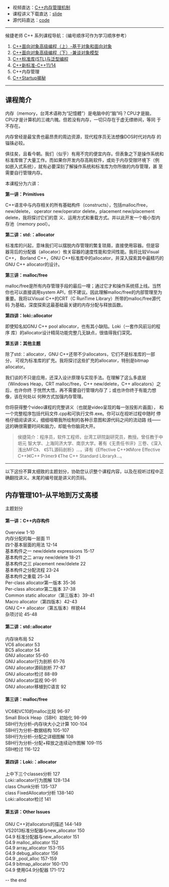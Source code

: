 + 视频直达：[C++内存管理机制](https://www.bilibili.com/video/BV1Er4y1A7Xy)
+ 课程讲义下载直达：[slide](slide/)
+ 源代码直达：[code](./code/)

----

候捷老师 C++ 系列课程导航：（编号顺序可作为学习顺序参考）

1. [C++面向对象高级编程（上）-基于对象和面向对象](../C++-OOPBase1-HouJie/)
2. [C++面向对象高级编程（下）-兼谈对象模型](../C++-OOPBase2-HouJie/)
3. [C++标准库(STL)与泛型编程](../C++-STL-HouJie/)
4. [C++新标准-C++11/14](../C++-newC++11&14-HouJie/)
5. C++内存管理
6. [C++Startup揭秘](https://github.com/19PDP/Bilibili-plus)

---

## 课程简介

内存（memory，台湾术语称为“記憶體”）是电脑中的“脑”吗？CPU才是脑，
CPU才是计算机的三魂六魄。但若没有内存，一切只存在于虚无缥缈间，等同
于不存在。

内存曾经是最宝贵也最昂贵的周边资源，现代程序员无法想像DOS时代对内存
的锱铢必较。

俱往矣，且看今朝。我们（似乎）有用不完的便宜内存。但表象之下是操作系统和
标准库做了大量工作。而如果你开发内存高耗软件，或处于内存受限环境下（例
如嵌入式系统），就有必要深刻了解操作系统和标准库为你所做的内存管理，甚
至需要自行管理内存。

本课程分为六讲：

**第一讲：Primitives**

C++语言中与内存相关的所有基础构件（constructs），包括malloc/free，new/delete，
operator new/operator delete，placement new/placement delete，我将探讨它们的意
义、运用方式和重载方式。并以此开发一个极小型内存池（memory pool）。

**第二讲：std:：allocator**

标准库的兴起，意味我们可以摆脱内存管理的繁复琐屑，直接使用容器。但是容
器背后的分配器（allocator）攸关容器的速度性能和空间性能。我将比较Visual C++，
Borland C++，GNU C++标准库中的allocator，并深入探索其中最精巧的GNU
C++ allocator的设计。

**第三讲：malloc/free**

malloc/free是所有内存管理手段的最后一哩；通过它才和操作系统搭上线。当然
你也可以直接调用system API，但不建议。因此理解malloc/free的内部管理至为
重要。我将以Visual C++的CRT（C RunTime Library）所带的malloc/free源代码
为基础，深度探索这最基础最关键的内存分配与释放函数。

**第四讲：loki::allocator**

即使知名如GNU C++ pool allocator，也有其小缺陷。Loki（一套作风前沿的程序
库）的allocator设计精简功能完整几无缺点，很值得我们深究。

**第五讲：其他主题**

除了std:：allocator，GNU C++还带不少allocators，它们不是标准库的一部分，
可视为标准库的扩充。我将探讨这些扩充的allocator，特别是bitmap allocator。

我们谈的不只是应用，还深入设计原理与实现手法。在理解了这么多底层
（Windows Heap，CRT malloc/free，C++ new/delete，C++ allocators）之后，也许你终
于恍然大悟，再不需要自行管理内存了；或也许你终于有能力想像，该在何处以
何种方式加强内存管理。

你将获得整个video课程的完整讲义（也就是video呈现的每一张投影片画面），
和一个完整程序包括代码文件.cpp和可执行文件.exe。你可以在视听过程中随时
停格仔细阅读讲义，细细咀嚼我所绘制的各种示意图和源代码之间的流动路
线——这的确很需要时间和脑力，却能令你脑洞大开。

> 侯捷简介：程序员，软件工程师，台湾工研院副研究员，教授。曾任教于中坜元
> 智大学、上海同济大学、南京大学。著有《无责任书评》三卷、《深入浅出MFC》、
> 《STL源码剖析》…，译有《Effective C++》《More Effective C++》《C++ Primer》
> 《The C++ Standard Library》…。

---

以下这份不算太细致的主题划分，协助您认识整个课程内容，以及在视听过程中正确翻找讲义。末尾的编号就是讲义的页码。

## 内存管理101–从平地到万丈高楼

主题划分

#### 第一讲：C++内存构件

Overview 1-10<br>
内存分配的每一层面 11<br>
四个基本层面的用法 12-14<br>
基本构件之一 new/delete expressions 15-17<br>
基本构件之二 array new/delete 18-21<br>
基本构件之三 placement new/delete 22<br>
基本构件之分配流程 23-24<br>
基本构件之重载 25-34<br>
Per-class allocator第一版本 35-36<br>
Per-class allocator第二版本 37-38<br>
Common static allocator（第三版本）39-41<br>
Macro allocator（第四版本）42-43<br>
GNU C++ allocator（第五版本）样貌44<br>
杂项讨论 45-48

#### 第二讲：std::allocator

内存块布局 52<br>
VC6 allocator 53<br>
BC5 allocator 54<br>
GNU allocator 55-60<br>
GNU allocator行为剖析 61-76<br>
GNU allocator源码剖析 77-87<br>
GNU allocator检讨 88-89<br>
GNU allocator监视 90-91<br>
GNU allocator移植到C语言 92

#### 第三讲：malloc/free

VC6和VC10的malloc比较 96-97<br>
Small Block Heap（SBH）初始化 98-99<br>
SBH行为分析–内存块大小之计算 100-104<br>
SBH行为分析–数据结构 105-107<br>
SBH行为分析–分配之详细图解 108<br>
SBH行为分析–分配+释放之连续动作图解 109-115<br>
SBH检讨 116-122

#### 第四讲：Loki:：allocator

上中下三个classes分析 127<br>
Loki::allocator行为图解 128-134<br>
class Chunk分析 135-137<br>
class FixedAllocator分析 138-140<br>
Loki::allocator检讨 141

#### 第五讲：Other Issues

GNU C++对allocators的描述 144-149<br>
VS2013标准分配器与new_allocator 150<br>
G4.9 标准分配器与new_allocator 151<br>
G4.9 malloc_allocator 152<br>
G4.9 array_allocator 153-155<br>
G4.9 debug_allocator 156<br>
G4.9 _pool_alloc 157-159<br>
G4.9 bitmap_allocator 160-170<br>
G4.9 使用G4.9分配器 171-172

-- the end